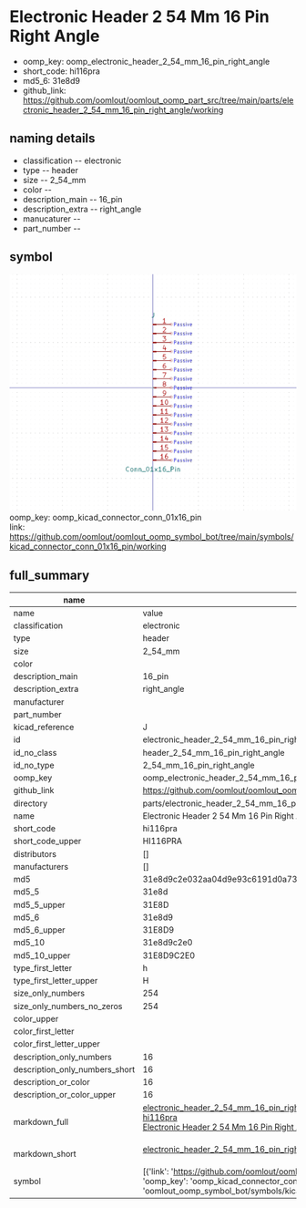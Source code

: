 # Electronic Header 2 54 Mm 16 Pin Right Angle

  
* oomp_key: oomp_electronic_header_2_54_mm_16_pin_right_angle 
* short_code: hi116pra
* md5_6: 31e8d9  
* github_link: https://github.com/oomlout/oomlout_oomp_part_src/tree/main/parts/electronic_header_2_54_mm_16_pin_right_angle/working  
## naming details
* classification -- electronic
* type -- header
* size -- 2_54_mm
* color -- 
* description_main -- 16_pin
* description_extra -- right_angle
* manucaturer -- 
* part_number -- 



## symbol

![](symbol/0/working/working_600.png)  
oomp_key: oomp_kicad_connector_conn_01x16_pin  
link: https://github.com/oomlout/oomlout_oomp_symbol_bot/tree/main/symbols/kicad_connector_conn_01x16_pin/working  


## full_summary
| name | value | 
| --- | --- | 
| name | value | 
| classification | electronic | 
| type | header | 
| size | 2_54_mm | 
| color |  | 
| description_main | 16_pin | 
| description_extra | right_angle | 
| manufacturer |  | 
| part_number |  | 
| kicad_reference | J | 
| id | electronic_header_2_54_mm_16_pin_right_angle | 
| id_no_class | header_2_54_mm_16_pin_right_angle | 
| id_no_type | 2_54_mm_16_pin_right_angle | 
| oomp_key | oomp_electronic_header_2_54_mm_16_pin_right_angle | 
| github_link | https://github.com/oomlout/oomlout_oomp_part_src/tree/main/parts/electronic_header_2_54_mm_16_pin_right_angle/working | 
| directory | parts/electronic_header_2_54_mm_16_pin_right_angle | 
| name | Electronic Header 2 54 Mm 16 Pin Right Angle | 
| short_code | hi116pra | 
| short_code_upper | HI116PRA | 
| distributors | [] | 
| manufacturers | [] | 
| md5 | 31e8d9c2e032aa04d9e93c6191d0a73c | 
| md5_5 | 31e8d | 
| md5_5_upper | 31E8D | 
| md5_6 | 31e8d9 | 
| md5_6_upper | 31E8D9 | 
| md5_10 | 31e8d9c2e0 | 
| md5_10_upper | 31E8D9C2E0 | 
| type_first_letter | h | 
| type_first_letter_upper | H | 
| size_only_numbers | 254 | 
| size_only_numbers_no_zeros | 254 | 
| color_upper |  | 
| color_first_letter |  | 
| color_first_letter_upper |  | 
| description_only_numbers | 16 | 
| description_only_numbers_short | 16 | 
| description_or_color | 16 | 
| description_or_color_upper | 16 | 
| markdown_full | [electronic_header_2_54_mm_16_pin_right_angle](https://github.com/oomlout/oomlout_oomp_part_src/tree/main/parts/electronic_header_2_54_mm_16_pin_right_angle/working)<br>[hi116pra](https://github.com/oomlout/oomlout_oomp_part_src/tree/main/parts/electronic_header_2_54_mm_16_pin_right_angle/working)<br>[Electronic Header 2 54 Mm 16 Pin Right Angle](https://github.com/oomlout/oomlout_oomp_part_src/tree/main/parts/electronic_header_2_54_mm_16_pin_right_angle/working)<br><br> | 
| markdown_short | [electronic_header_2_54_mm_16_pin_right_angle](https://github.com/oomlout/oomlout_oomp_part_src/tree/main/parts/electronic_header_2_54_mm_16_pin_right_angle/working)<br><br> | 
| symbol | [{'link': 'https://github.com/oomlout/oomlout_oomp_symbol_bot/tree/main/symbols/kicad_connector_conn_01x16_pin', 'oomp_key': 'oomp_kicad_connector_conn_01x16_pin', 'directory': 'oomlout_oomp_symbol_bot/symbols/kicad_connector_conn_01x16_pin//working/working.kicad_sym'}] | 
